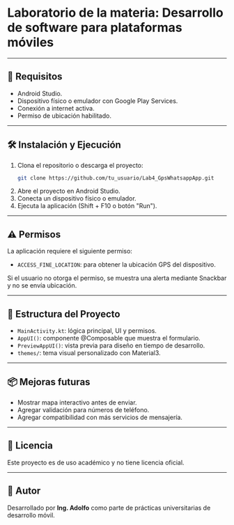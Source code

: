 # Laboratorio de la materia: Desarrollo de software para plataformas móviles

---

## 🧰 Requisitos

- Android Studio.
- Dispositivo físico o emulador con Google Play Services.
- Conexión a internet activa.
- Permiso de ubicación habilitado.

---

## 🛠️ Instalación y Ejecución

1. Clona el repositorio o descarga el proyecto:
    ```bash
    git clone https://github.com/tu_usuario/Lab4_GpsWhatsappApp.git
    ```
2. Abre el proyecto en Android Studio.
3. Conecta un dispositivo físico o emulador.
4. Ejecuta la aplicación (Shift + F10 o botón "Run").

---

## ⚠️ Permisos

La aplicación requiere el siguiente permiso:

- `ACCESS_FINE_LOCATION`: para obtener la ubicación GPS del dispositivo.

Si el usuario no otorga el permiso, se muestra una alerta mediante Snackbar y no se envía ubicación.

---

## 🤖 Estructura del Proyecto

- `MainActivity.kt`: lógica principal, UI y permisos.
- `AppUI()`: componente @Composable que muestra el formulario.
- `PreviewAppUI()`: vista previa para diseño en tiempo de desarrollo.
- `themes/`: tema visual personalizado con Material3.

---

## 📦 Mejoras futuras

- Mostrar mapa interactivo antes de enviar.
- Agregar validación para números de teléfono.
- Agregar compatibilidad con más servicios de mensajería.

---

## 📄 Licencia

Este proyecto es de uso académico y no tiene licencia oficial.

---

## 🙋 Autor

Desarrollado por **Ing. Adolfo** como parte de prácticas universitarias de desarrollo móvil.  
